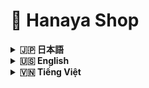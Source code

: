 # 🌸 Hanaya Shop

<details>
<summary><strong>🇯🇵 日本語</strong></summary>

## 目次

-   [🔗 リンク](#links-jp)
-   [概要](#overview-jp)
-   [🎯 プロジェクト目的](#goals-jp)
-   [🌟 機能（Features）](#features-jp)
    -   [👤 顧客向け](#customers-jp)
    -   [🛠️ 管理者向け](#admin-section)
-   [🛠️ 技術スタック（Technologies Used）](#tech-jp)
    -   [💡 ハイライトと実運用効果（Highlights & Impact）](#highlights-jp)
-   [🗂️ ディレクトリ構成](#structure-jp)
-   [🔗 インストール/セットアップのご案内](#install-jp)

## 🔗 リンク <a id="links-jp"></a>

-   Web サイト: [Hanaya Shop](http://hanayashop.com)
-   デモ動画: [YouTube Demo](https://youtu.be/your-demo-id)

![Hanaya Shop Hero Banner](docs/images/hero-banner.png)
_メインページのイメージ_

## 概要 <a id="overview-jp"></a>

ベトナムでは、特に祝祭期に、鮮度が短い花が売れ残り、価値を生む前に廃棄されてしまう課題が存在します。販売機会の逸失と需要とのミスマッチが、事業者の損失と社会的な無駄を生み出しています。

**Hanaya Shop**は、この「もったいない」をテクノロジーで減らすために生まれたオンライン・フラワーショップです。販売者の露出を広げ、顧客との接点を増やし、最適なタイミングで最適な顧客に花を届ける——そのためのプロダクトとして設計されています。直感的な UI/UX、堅牢な在庫・注文・決済ドメイン、運用に耐える管理機能を備え、将来的には販売者と顧客のマッチングをさらに高度化して、廃棄ゼロに近づけることを目指します。

<div align="center">
<img src="docs/images/architecture-overview.png" alt="System Architecture" width="800"/>

_システムアーキテクチャの概要_

</div>

---

## 🎯 プロジェクト目的 <a id="goals-jp"></a>

-   現実の課題（廃棄）に向き合い、販売機会と需要のマッチングを最適化する
-   花屋向けにシンプルで拡張性の高い EC プラットフォームを提供し、導入/運用コストを下げる
-   在庫・注文・決済の業務を安全に自動化し、人的ミスを減らす
-   管理者ダッシュボードで売上・在庫・人気商品などを可視化し、意思決定を高速化する
-   将来的な外部連携（決済、地図、通知、レコメンド）に備えた拡張性を確保する

---

## 🌟 機能（Features） <a id="features-jp"></a>

### 👤 顧客向け <a id="customers-jp"></a>

<img src="docs/images/customer-features.jpg" alt="Customer Features Screenshot" width="700"/>

-   商品一覧・詳細、カテゴリ/用途/価格のフィルタリング
-   ベストセラーや特価商品のハイライト表示
-   カート、注文作成、購入履歴
-   多言語切替（例：日本語/英語/ベトナム語）
-   注文ステータスに応じたメール通知
-   チャットボットによる購買サポート
-   直感的な住所選択（地図 API 連携）
-   多様な決済手段（代金引換、銀行カード、PayPal）

<div align="center">
<img src="docs/images/customer-journey.png" alt="Customer Journey Flow" width="600"/>

_顧客の購買フロー_

</div>

## 🛠️ 管理者向け <a id="admin-section"></a>

<img src="docs/images/admin-dashboard.jpg" alt="Admin Dashboard Screenshot" width="700"/>

-   商品カテゴリ・商品 CRUD（表示/非表示切替含む）
-   注文の承認/キャンセル/ステータス更新、効率的な処理 UI
-   在庫監視（売り切れ/閾値接近の把握）
-   月次売上などのダッシュボード指標・統計
-   顧客管理、購入傾向の把握

---

## 🛠️ 技術スタック（Technologies Used） <a id="tech-jp"></a>

| 技術           | 目的                           |
| -------------- | ------------------------------ |
| PHP 8.2        | バックエンド開発               |
| Laravel 12.2   | PHP バックエンドフレームワーク |
| JavaScript     | フロントエンド開発             |
| Vite           | 高速フロントエンドビルド       |
| Blade          | サーバーサイド UI テンプレート |
| Tailwind CSS   | UI デザイン                    |
| TinyMCE        | リッチテキストエディタ         |
| MySQL          | データベース                   |
| Redis          | キャッシュ・キュー             |
| nginx          | Web サーバー                   |
| Docker Compose | パッケージ化・デプロイ         |

### 💡 ハイライトと実運用効果（Highlights & Impact） <a id="highlights-jp"></a>

<img src="docs/images/tech-stack.png" alt="Technology Stack Diagram" width="800"/>

-   Docker Compose: 環境差異を排除し、1 コマンドで導入。本番更新はイメージ差し替えで安全・迅速。
-   SSR + Tailwind: 初期表示が速く SEO に有利。離脱率を抑制し、コンバージョン改善。
-   キュー（Redis）: メール通知や重い処理を非同期化し、応答速度を安定化。
-   チャットボット: 購入前の疑問解消を自動化し、カゴ落ちを削減。
-   TinyMCE: 記事/販促の表現力向上で集客を強化。
-   複数決済（代金引換・カード・PayPal）: 決済ハードルを下げ、成約率を向上。

<div align="center">
<img src="docs/images/performance-metrics.png" alt="Performance Metrics" width="650"/>

_システムパフォーマンス指標_

</div>

---

## 🗂️ ディレクトリ構成 <a id="structure-jp"></a>

```bash
hanaya-shop/
├── app/                # コントローラー、モデル、サービス
├── bootstrap/          # Laravel初期化
├── config/             # システム設定
├── database/           # マイグレーション・シーダー
├── public/             # 画像・エントリポイント
├── resources/          # CSS・JS・Bladeテンプレート
├── routes/             # Web/APIルーティング
├── storage/            # アップロード・ログ
├── tests/              # ユニット・機能テスト
├── Dockerfile          # Docker設定
├── docker-compose.yml  # Docker環境構築
└── README.md           # ドキュメント
```

---

## 🔗 インストール/セットアップのご案内 <a id="install-jp"></a>

-   本番環境（Production）: [DEPLOYMENT_GUIDE.md](./%23GUIDE/DEPLOYMENT_GUIDE.md)
-   開発環境（Developing）: [README_DEV.md](./%23GUIDE/README_DEV.md)

</details>

<details>
<summary><strong>🇺🇸 English</strong></summary>

## Table of Contents

-   [🔗 Links](#links-en)
-   [Overview](#overview-en)
-   [🎯 Project Goals](#goals-en)
-   [🌟 Features](#features-en)
    -   [👤 For Customers](#customers-en)
    -   [🛠️ For Admins](#admin-en)
-   [🛠️ Technologies Used](#tech-en)
    -   [💡 Highlights & Real-world Impact](#highlights-en)
-   [🗂️ Project Structure](#structure-en)
-   [🔗 Installation / Setup](#install-en)

## 🔗 Links <a id="links-en"></a>

-   Website: [Hanaya Shop](http://hanayashop.com)
-   Demo video: [YouTube Demo](https://youtu.be/your-demo-id)

![Hanaya Shop Hero Banner](docs/images/hero-banner.png)
_Main page visualization_

## Overview <a id="overview-en"></a>

In Vietnam, especially during holidays, many fresh flowers are wasted because freshness is short and buyers are not reached in time. This mismatch between supply and demand hurts sellers and creates social waste.

**Hanaya Shop** is built to tackle this real problem. It expands exposure for sellers, increases buyer touchpoints, and helps every flower meet the right customer at the right time. With modern, intuitive UX, a reliable Laravel backend, SSR-first rendering, and a pragmatic domain model for inventory, orders, and payments, the platform is production-ready and designed to evolve toward smarter buyer–seller matching and near-zero waste.

<div align="center">
<img src="docs/images/architecture-overview.png" alt="System Architecture" width="800"/>

_System architecture overview_

</div>

---

## 🎯 Project Goals <a id="goals-en"></a>

-   Confront the real-world waste problem by improving the match between supply and demand
-   Offer a simple, extensible platform that lowers deployment and operating costs for flower shops
-   Automate inventory, ordering, and payments safely to reduce human error
-   Provide actionable insights via dashboards (revenue, stock, best-sellers) to speed decision-making
-   Keep the architecture open for future integrations (payments, maps, notifications, recommendations)

---

## 🌟 Features <a id="features-en"></a>

### 👤 For Customers <a id="customers-en"></a>

<img src="docs/images/customer-features.jpg" alt="Customer Features Screenshot" width="700"/>

-   Product catalog and details with category/occasion/price filters
-   Best-seller and special-deal highlights
-   Cart, checkout, and order history
-   Multi-language switching (e.g., Japanese/English/Vietnamese)
-   Email notifications for order status updates
-   Chatbot assistance during browsing and checkout
-   Multiple payment options: Cash on Delivery (COD), bank card, PayPal

<div align="center">
<img src="docs/images/customer-journey.png" alt="Customer Journey Flow" width="600"/>

_Customer purchasing journey_

</div>

## 🛠️ For Admins <a id="admin-en"></a>

<img src="docs/images/admin-dashboard.jpg" alt="Admin Dashboard Screenshot" width="700"/>

-   Category and product CRUD with visibility toggles
-   Efficient order processing (approve/cancel/update status)
-   Inventory monitoring (low-stock alerts)
-   KPIs and dashboards including monthly revenue tracking
-   Customer management and purchasing insights

---

## 🛠️ Technologies Used <a id="tech-en"></a>

| Technology     | Purpose                  |
| -------------- | ------------------------ |
| PHP 8.2        | Backend programming      |
| Laravel 12.2   | PHP backend framework    |
| JavaScript     | Frontend programming     |
| Vite           | Fast frontend build tool |
| Blade          | Server-side UI templates |
| Tailwind CSS   | UI design                |
| TinyMCE        | Rich text editor         |
| MySQL          | Database                 |
| Redis          | Cache & queue            |
| nginx          | Web server               |
| Docker Compose | Packaging & deployment   |

### 💡 Highlights & Real-world Impact <a id="highlights-en"></a>

<img src="docs/images/tech-stack.png" alt="Technology Stack Diagram" width="800"/>

-   Docker Compose: One-command installs and safe, image-based production updates; eliminates environment drift.
-   SSR + Tailwind: Faster first paint and better SEO; reduces bounce and improves conversion.
-   Queues (Redis): Offloads email and heavy tasks; keeps requests fast and stable.
-   Chatbot: Automates pre-purchase Q&A; reduces cart abandonment.
-   TinyMCE: Better, richer promotional content; improves engagement.
-   Multiple payments (COD, bank card, PayPal): Lowers checkout friction; increases successful payments.

<div align="center">
<img src="docs/images/performance-metrics.png" alt="Performance Metrics" width="650"/>

_System performance metrics_

</div>

---

## 🗂️ Project Structure <a id="structure-en"></a>

```bash
hanaya-shop/
├── app/                # Controllers, models, services
├── bootstrap/          # Laravel initialization
├── config/             # System configuration
├── database/           # Migrations & seeders
├── public/             # Images & entry point
├── resources/          # CSS, JS, Blade templates
├── routes/             # Web/API routing
├── storage/            # Uploads, logs
├── tests/              # Unit & feature tests
├── Dockerfile          # Docker configuration
├── docker-compose.yml  # Docker setup
└── README.md           # Documentation
```

---

## 🔗 Installation / Setup <a id="install-en"></a>

-   Production guide: [DEPLOYMENT_GUIDE.md](./%23GUIDE/DEPLOYMENT_GUIDE.md)
-   Development guide: [README_DEV.md](./%23GUIDE/README_DEV.md)

</details>

<details>
<summary><strong>🇻🇳 Tiếng Việt</strong></summary>

## Mục lục

-   [🔗 Đường dẫn](#links-vi)
-   [Giới thiệu](#overview-vi)
-   [🎯 Mục tiêu dự án](#goals-vi)
-   [🌟 Tính năng](#features-vi)
    -   [👤 Trang người dùng](#customers-vi)
    -   [🛠️ Trang quản trị](#admin-vi)
-   [🛠️ Công nghệ sử dụng](#tech-vi)
    -   [💡 Điểm nổi bật & Hiệu quả thực tế](#highlights-vi)
-   [🗂️ Cấu trúc dự án](#structure-vi)
-   [🔗 Hướng dẫn cài đặt / thiết lập](#install-vi)

## 🔗 Đường dẫn <a id="links-vi"></a>

-   Trang web: [Hanaya Shop](http://hanayashop.com)
-   Video demo: [YouTube Demo](https://youtu.be/your-demo-id)

![Hanaya Shop Hero Banner](.github/images/vi/hero-banner.png)
_Hình ảnh trang chủ_

## Giới thiệu <a id="overview-vi"></a>

Ở Việt Nam, đặc biệt vào các dịp lễ Tết, rất nhiều bông hoa bị bỏ đi do thời gian tươi ngắn và người bán không kịp tiếp cận đúng khách hàng. Sự lệch pha giữa cung và cầu gây lãng phí xã hội và thiệt hại cho người bán.

**Hanaya Shop** được xây dựng để giải quyết vấn đề thực tế đó. Nền tảng giúp mở rộng mức độ hiển thị của cửa hàng, tăng điểm chạm với khách hàng, và đưa mỗi bông hoa đến đúng người, đúng thời điểm. Ứng dụng có UI/UX hiện đại, backend Laravel tin cậy, SSR nhanh, và mô hình nghiệp vụ thực tế cho tồn kho, đơn hàng, thanh toán. Tầm nhìn dài hạn là tăng cường kết nối người bán–người mua, tiến tới giảm thiểu hoa bị lãng phí đến mức thấp nhất.

<div align="center">
<img src=".github/images/all/trash1.png" alt="poor flower" width="800"/>

_Hình ảnh thực tế cho vấn đề hoa bị lãng phí_

</div>

---

## 🎯 Mục tiêu dự án <a id="goals-vi"></a>

-   Trực diện bài toán lãng phí bằng cách tối ưu kết nối cung–cầu và tăng chuyển đổi
-   Cung cấp nền tảng đơn giản, dễ mở rộng, giảm chi phí triển khai/vận hành cho cửa hàng
-   Tự động hóa an toàn các quy trình tồn kho, đặt hàng, thanh toán để giảm sai sót
-   Cung cấp dashboard số liệu (doanh thu, tồn kho, bán chạy) hỗ trợ quyết định nhanh
-   Mở đường cho tích hợp tương lai (thanh toán, bản đồ, thông báo, gợi ý sản phẩm)

---

## 🌟 Tính năng <a id="features-vi"></a>

### 👤 Trang người dùng <a id="customers-vi"></a>

-   Danh mục/chi tiết sản phẩm, lọc theo loại/dịp/giá
-   Nổi bật Best Seller, ưu đãi giảm giá mạnh
-   Giỏ hàng, đặt hàng, lịch sử mua
-   Đổi ngôn ngữ (Nhật/Anh/Việt)
-   Thông báo qua email theo trạng thái đơn hàng
-   Chatbot hỗ trợ tư vấn
-   Thanh toán đa dạng: Thanh toán khi nhận hàng (COD), thẻ ngân hàng, PayPal
<div align="center">

<img src=".github/images/vi/customer-features.png" alt="Customer Features Screenshot" height="700"/>

<img src=".github/images/vi/customer-features2.png" alt="Customer Features Screenshot" height="300"/>
<img src=".github/images/vi/customer-features3.png" alt="Customer Features Screenshot" height="300"/>

</div>
## 🛠️ Trang quản trị <a id="admin-vi"></a>

-   Quản lý danh mục, sản phẩm (CRUD, bật/tắt hiển thị)
-   Xử lý đơn hàng tiện lợi (duyệt/huỷ/cập nhật trạng thái)
-   Theo dõi tồn kho (cảnh báo sắp hết hàng)
-   Thống kê/KPI, theo dõi doanh thu hàng tháng
-   Quản lý khách hàng, phân tích hành vi mua

<div align="center">

<img src=".github/images/vi/admin-dashboard.png" alt="Admin Dashboard Screenshot" width="850"/>

<img src=".github/images/vi/order.png" alt="Admin Dashboard Screenshot" width="850"/>

</div>
---

## 🛠️ Công nghệ sử dụng <a id="tech-vi"></a>

| Công nghệ      | Mục đích sử dụng           |
| -------------- | -------------------------- |
| PHP 8.2        | Lập trình backend          |
| Laravel 12.2   | Framework backend PHP      |
| JavaScript     | Lập trình frontend         |
| Vite           | Build frontend nhanh       |
| Blade          | Giao diện phía server      |
| Tailwind CSS   | Thiết kế giao diện         |
| TinyMCE        | Soạn thảo văn bản nâng cao |
| MySQL          | Cơ sở dữ liệu              |
| Redis          | Cache & queue              |
| nginx          | Web server                 |
| Docker Compose | Đóng gói & triển khai      |

### 💡 Điểm nổi bật & Hiệu quả thực tế <a id="highlights-vi"></a>

-   Docker Compose: Cài đặt 1 lệnh, cập nhật an toàn bằng cách thay image; loại bỏ sai lệch môi trường.
-   SSR + Tailwind: Hiển thị đầu nhanh, tốt cho SEO; giảm bounce và tăng chuyển đổi.
-   Hàng đợi (Redis): Đẩy email và tác vụ nặng sang nền; giữ request nhanh và ổn định.
-   Chatbot: Tự động giải đáp trước khi mua; giảm tỷ lệ bỏ giỏ hàng.
-   TinyMCE: Nội dung tiếp thị giàu hình ảnh; tăng tương tác.
-   Thanh toán đa dạng (COD, thẻ ngân hàng, PayPal): Giảm ma sát khi checkout; tăng tỉ lệ thanh toán thành công.

<div align="center">
<img src=".github/images/all/performance.png" alt="pagespeed.web.dev" width="700"/>

_pagespeed.web.dev_

<img src=".github/images/all/performance2.png" alt="webpagetest.org" width="700"/>

_webpagetest.org_

**_Chỉ số hiệu suất hệ thống_**

</div>

---

## 🗂️ Cấu trúc dự án <a id="structure-vi"></a>

```bash
hanaya-shop/
├── app/                # Controller, model, service
├── bootstrap/          # Khởi tạo Laravel
├── config/             # Cấu hình hệ thống
├── database/           # Migration & seeder
├── public/             # Hình ảnh, entry point
├── resources/          # CSS, JS, Blade template
├── routes/             # Tuyến web/API
├── storage/            # Upload, log
├── tests/              # Unit test & feature test
├── Dockerfile          # Docker config
├── docker-compose.yml  # Docker setup
└── README.md           # Tài liệu dự án
```

---

## 🔗 Hướng dẫn cài đặt / thiết lập <a id="install-vi"></a>

-   Production: [DEPLOYMENT_GUIDE.md](./%23GUIDE/DEPLOYMENT_GUIDE.md)
-   Developing: [README_DEV.md](./%23GUIDE/README_DEV.md)

</details>
